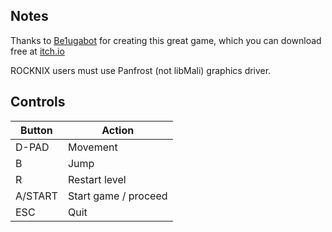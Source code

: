 ## Notes

Thanks to [Be1ugabot](https://be1ugabot.itch.io) for creating this great game, which you can download free at [itch.io](https://be1ugabot.itch.io/holy-shit)

ROCKNIX users must use Panfrost (not libMali) graphics driver.


## Controls

| Button  | Action               |
| ------- | -------------------- |
| D-PAD   | Movement             |
| B       | Jump                 |
| R       | Restart level        |
| A/START | Start game / proceed |
| ESC     | Quit                 |
